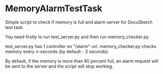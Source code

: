 # MemoryAlarmTestTask
Simple script to check if memory is full and alarm server for DocuSketch test task.

You need firstly to run test_server.py and then run memory_checker.py.

test_server.py has 1 controller on "/alarm"-url.
memory_checker.py checks memory every n-seconds (by default - 3 seconds).

By default, if the memory is more than 90 percent full, an alarm request will be sent to the server and the script will stop working.
